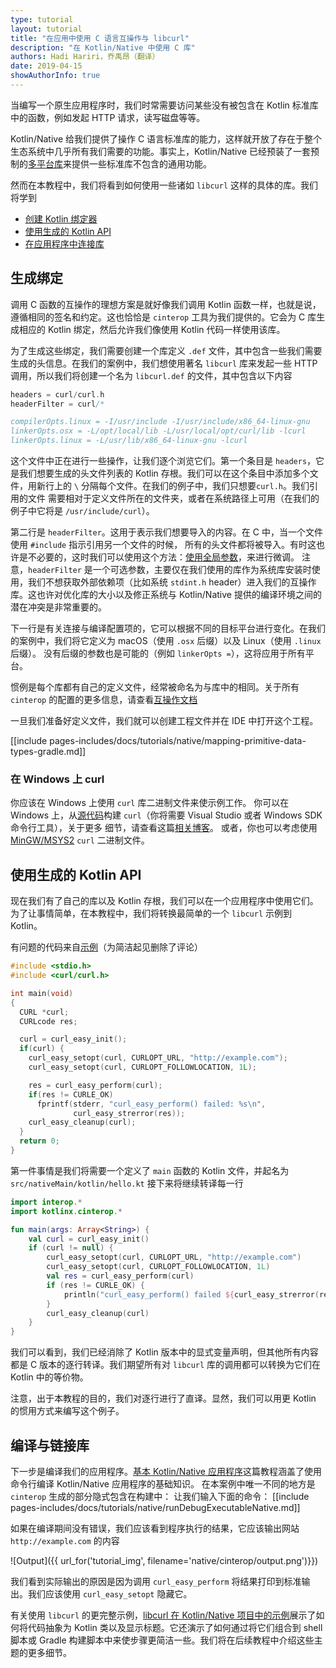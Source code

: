 ```yaml
---
type: tutorial
layout: tutorial
title: "在应用中使用 C 语言互操作与 libcurl"
description: "在 Kotlin/Native 中使用 C 库"
authors: Hadi Hariri，乔禹昂（翻译）
date: 2019-04-15
showAuthorInfo: true
---
```



当编写一个原生应用程序时，我们时常需要访问某些没有被包含在 Kotlin 标准库中的函数，<!--
-->例如发起 HTTP 请求，读写磁盘等等。

Kotlin/Native 给我们提供了操作 C 语言标准库的能力，这样就开放了存在于整个生态系统中<!--
-->几乎所有我们需要的功能。事实上，Kotlin/Native 已经预装了一套预制的[多平台库](https://github.com/JetBrains/kotlin-native/blob/master/PLATFORM_LIBS.md)<!--
-->来提供一些标准库不包含的通用功能。

然而在本教程中，我们将看到如何使用一些诸如 `libcurl` 这样的具体的库。我们将学到

* [创建 Kotlin 绑定器](#生成绑定)
* [使用生成的 Kotlin API](#使用生成的-kotlin-api)
* [在应用程序中连接库](#在应用程序中连接库)


## 生成绑定

调用 C 函数的互操作的理想方案是就好像我们调用 Kotlin 函数一样，也就是说，遵循相同的签名和约定。这也恰恰是
`cinterop` 工具为我们提供的。它会为 C 库生成相应的 Kotlin 绑定，然后允许我们<!--
-->像使用 Kotlin 代码一样使用该库。

为了生成这些绑定，我们需要创建一个库定义 `.def` 文件，其中包含一些我们需要生成的头信息。在我们的案例中，我们想使用著名 `libcurl`
库来发起一些 HTTP 调用，所以我们将创建一个名为 `libcurl.def` 的文件，其中包含以下内容

<div class="sample" markdown="1" mode="c" theme="idea" data-highlight-only="1" auto-indent="false">

```c
headers = curl/curl.h
headerFilter = curl/*

compilerOpts.linux = -I/usr/include -I/usr/include/x86_64-linux-gnu
linkerOpts.osx = -L/opt/local/lib -L/usr/local/opt/curl/lib -lcurl
linkerOpts.linux = -L/usr/lib/x86_64-linux-gnu -lcurl
```
</div>

这个文件中正在进行一些操作，让我们逐个浏览它们。第一个条目是 `headers`，它是我们想要生成的头文件列表的
Kotlin 存根。我们可以在这个条目中添加多个文件，用新行上的 `\` 分隔每个文件。在我们的例子中，我们只想要`curl.h`。我们引用的文件
需要相对于定义文件所在的文件夹，或者在系统路径上可用（在我们的例子中它将是 `/usr/include/curl`）。

第二行是 `headerFilter`。这用于表示我们想要导入的内容。在 C 中，当一个文件使用 `#include` 指示引用另一个文件的时候，
所有的头文件都将被导入。有时这也许是不必要的，这时我们可以使用这个方法：[使用全局参数](https://en.wikipedia.org/wiki/Glob_(programming))，来进行微调。
注意，`headerFilter` 是一个可选参数，主要仅在我们使用的库作为系统库安装时使用，我们不想获取外部依赖项<!--
-->（比如系统 `stdint.h` header）进入我们的互操作库。这也许对优化库的大小以及修正系统与 Kotlin/Native 提供的编译环境之间的潜在冲突是非常重要的。

下一行是有关连接与编译配置项的，它可以根据不同的目标平台进行变化。在我们的案例中，我们将它定义为 macOS（使用 `.osx` 后缀）以及 Linux（使用 `.linux` 后缀）。
没有后缀的参数也是可能的（例如 `linkerOpts =`），这将应用于所有平台。

惯例是每个库都有自己的定义文件，经常被命名为与库中的相同。关于所有 `cinterop`
的配置的更多信息，请查看[互操作文档](/docs/reference/native/c_interop.html)

一旦我们准备好定义文件，我们就可以<!--
-->创建工程文件并在 IDE 中打开这个工程。

[[include pages-includes/docs/tutorials/native/mapping-primitive-data-types-gradle.md]]


### 在 Windows 上 curl

你应该在 Windows 上使用 `curl` 库二进制文件来使示例工作。
你可以在 Windows 上，从[源代码](https://curl.haxx.se/download.html)构建 `curl`（你将需要 Visual Studio 或者 Windows SDK 命令行工具），关于更多
细节，请查看这篇[相关博客](https://jonnyzzz.com/blog/2018/10/29/kn-libcurl-windows/)。
或者，你也可以考虑使用 [MinGW/MSYS2](https://www.msys2.org/) `curl` 二进制文件。

## 使用生成的 Kotlin API

现在我们有了自己的库以及 Kotlin 存根，我们可以在一个应用程序中使用它们。为了让事情简单，在本教程中，我们将转换最简单的一个
`libcurl` 示例到 Kotlin。

有问题的代码来自[示例](https://curl.haxx.se/libcurl/c/simple.html)（为简洁起见删除了评论）

<div class="sample" markdown="1" theme="idea" mode="c">

```c
#include <stdio.h>
#include <curl/curl.h>

int main(void)
{
  CURL *curl;
  CURLcode res;

  curl = curl_easy_init();
  if(curl) {
    curl_easy_setopt(curl, CURLOPT_URL, "http://example.com");
    curl_easy_setopt(curl, CURLOPT_FOLLOWLOCATION, 1L);

    res = curl_easy_perform(curl);
    if(res != CURLE_OK)
      fprintf(stderr, "curl_easy_perform() failed: %s\n",
              curl_easy_strerror(res));
    curl_easy_cleanup(curl);
  }
  return 0;
}
```
</div>

第一件事情是我们将需要一个定义了 `main` 函数的 Kotlin 文件，并起名为 `src/nativeMain/kotlin/hello.kt` 接下来将继续转译每一行

<div class="sample" markdown="1" theme="idea" data-highlight-only>

```kotlin
import interop.*
import kotlinx.cinterop.*

fun main(args: Array<String>) {
    val curl = curl_easy_init()
    if (curl != null) {
        curl_easy_setopt(curl, CURLOPT_URL, "http://example.com")
        curl_easy_setopt(curl, CURLOPT_FOLLOWLOCATION, 1L)
        val res = curl_easy_perform(curl)
        if (res != CURLE_OK) {
            println("curl_easy_perform() failed ${curl_easy_strerror(res)?.toKString()}")
        }
        curl_easy_cleanup(curl)
    }
}
```
</div>

我们可以看到，我们已经消除了 Kotlin 版本中的显式变量声明，但其他所有内容都是 C 版本的逐行转译。我们期望所有对
`libcurl` 库的调用都可以转换为它们在 Kotlin 中的等价物。

注意，出于本教程的目的，我们对逐行进行了直译。显然，我们可以用更 Kotlin 的惯用方式来编写这个例子。

## 编译与链接库

下一步是编译我们的应用程序。[基本 Kotlin/Native 应用程序](basic-kotlin-native-app.html)这篇教程涵盖了使用命令行编译 Kotlin/Native 应用程序的基础知识。
在本案例中唯一不同的地方是 `cinterop` 生成的部分隐式包含在构建中：
让我们输入下面的命令：
[[include pages-includes/docs/tutorials/native/runDebugExecutableNative.md]]

如果在编译期间没有错误，我们应该看到程序执行的<!--
-->结果，它应该输出<!--
-->网站 `http://example.com` 的内容

![Output]({{ url_for('tutorial_img', filename='native/cinterop/output.png')}})

我们看到实际输出的原因是因为调用 `curl_easy_perform` 将结果打印到标准输出。我们应该使用
`curl_easy_setopt` 隐藏它。

有关使用 `libcurl` 的更完整示例，[libcurl 在 Kotlin/Native 项目中的示例](https://github.com/JetBrains/kotlin-native/tree/master/samples/libcurl)展示了如何将代码抽象为 Kotlin
类以及显示标题。它还演示了如何通过将它们组合到 shell 脚本或 Gradle 构建脚本中来使步骤更简洁一些。我们将在后续教程中介绍这些主题的更多细节。


